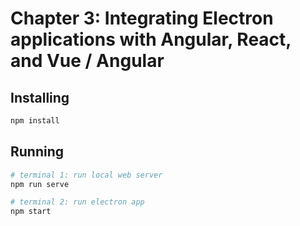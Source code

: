 # Chapter 3: Integrating Electron applications with Angular, React, and Vue / Angular

## Installing

```sh
npm install
```

## Running

```sh
# terminal 1: run local web server
npm run serve

# terminal 2: run electron app
npm start
```
